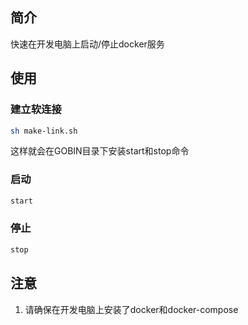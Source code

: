 ## 简介

快速在开发电脑上启动/停止docker服务

## 使用
### 建立软连接

```bash
sh make-link.sh
```
这样就会在GOBIN目录下安装start和stop命令

### 启动
```bash
start
```

### 停止
```bash
stop
```

## 注意
1. 请确保在开发电脑上安装了docker和docker-compose